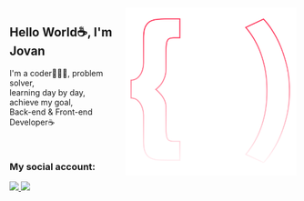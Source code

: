 <img src="logo.svg" width="300px" min-width="300px" max-width="300px" align="right" alt="Logo iuricode">

<h2>Hello World☕, I'm Jovan</h2>

<p>I'm a coder🧑🏽‍💻, problem solver,<br> learning day by day, <br> achieve my goal, <br>Back-end & Front-end Developer☕</p>

</br>

<h3>My social account:</h3> 

  
  <a href="https://www.linkedin.com/in/jovaneah" alt="Linkedin">
    <img src="https://img.shields.io/badge/-Linkedin-ff3a5e?style=for-the-badge&logo=Linkedin&logoColor=FFF"/>
  </a>
  <a href="https://wa.me/6281395744255" alt="Whatsapp">
    <img src="https://img.shields.io/badge/-Whatsapp-25D366?style=for-the-badge&logo=Whatsapp&logoColor=FFF"/>
  </a>
  
